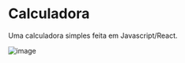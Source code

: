 # Calculadora

Uma calculadora simples feita em Javascript/React.

![image](https://github.com/arthurolando/Calculador-React/assets/124641219/392fa884-0b3a-4561-a591-ce783becce39)
